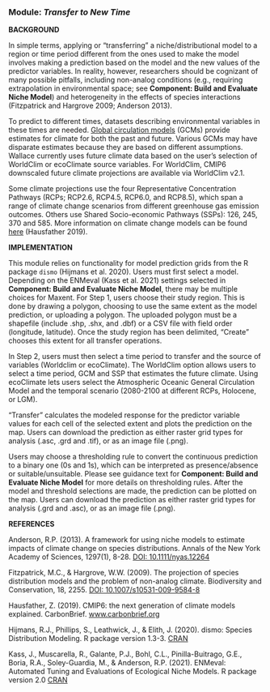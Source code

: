 ### **Module:** ***Transfer to New Time***

**BACKGROUND**  

In simple terms, applying or “transferring” a niche/distributional model to a region or time period different from the ones used to make the model involves making a prediction based on the model and the new values of the predictor variables. In reality, however, researchers should be cognizant of many possible pitfalls, including non-analog conditions (e.g., requiring extrapolation in environmental space; see **Component: Build and Evaluate Niche Model**) and heterogeneity in the effects of species interactions (Fitzpatrick and Hargrove 2009; Anderson 2013). 

To predict to different times, datasets describing environmental variables in these times are needed. <a href="https://www.ipcc-data.org/guidelines/pages/gcm_guide.html" target="_blank">Global circulation models</a> (GCMs) provide estimates for climate for both the past and future. Various GCMs may have disparate estimates because they are based on different assumptions. Wallace currently uses future climate data based on the user’s selection of WorldClim or ecoClimate source variables. For WorldClim, CMIP6 downscaled future climate projections are available via WorldClim v2.1.  

Some climate projections use the four Representative Concentration Pathways (RCPs; RCP2.6, RCP4.5, RCP6.0, and RCP8.5), which span a range of climate change scenarios from different greenhouse gas emission outcomes. Others use Shared Socio-economic Pathways (SSPs): 126, 245, 370 and 585. More information on climate change models can be found <a href="https://www.carbonbrief.org/cmip6-the-next-generation-of-climate-models-explained/" target="_blank">here</a> (Hausfather 2019).  

**IMPLEMENTATION** 

This module relies on functionality for model prediction grids from the R package `dismo` (Hijmans et al. 2020).
Users must first select a model. Depending on the ENMeval (Kass et al. 2021) settings selected in **Component: Build and Evaluate Niche Model**, there may be multiple choices for Maxent. For Step 1, users choose their study region. This is done by drawing a polygon, choosing to use the same extent as the model prediction, or uploading a polygon. The uploaded polygon must be a shapefile (include .shp, .shx, and .dbf) or a CSV file with field order (longitude, latitude). Once the study region has been delimited, “Create” chooses this extent for all transfer operations. 

In Step 2, users must then select a time period to transfer and the source of variables (Worldclim or ecoClimate). The WorldClim option allows users to select a time period, GCM and SSP that estimates the future climate. Using ecoClimate lets users select the Atmospheric Oceanic General Circulation Model and the temporal scenario (2080-2100 at different RCPs, Holocene, or LGM).

“Transfer” calculates the modeled response for the predictor variable values for each cell of the selected extent and plots the prediction on the map. Users can download the prediction as either raster grid types for analysis (.asc, .grd and .tif), or as an image file (.png).

Users may choose a thresholding rule to convert the continuous prediction to a binary one (0s and 1s), which can be interpreted as presence/absence or suitable/unsuitable. Please see guidance text for **Component: Build and Evaluate Niche Model** for more details on thresholding rules. After the model and threshold selections are made, the prediction can be plotted on the map. Users can download the prediction as either raster grid types for analysis (.grd and .asc), or as an image file (.png).


**REFERENCES**

Anderson, R.P. (2013). A framework for using niche models to estimate impacts of climate change on species distributions. Annals of the New York Academy of Sciences, 1297(1), 8-28. <a href="https://doi.org/10.1111/nyas.12264" target="_blank">DOI: 10.1111/nyas.12264</a>

Fitzpatrick, M.C., & Hargrove, W.W. (2009). The projection of species distribution models and the problem of non-analog climate. Biodiversity and Conservation, 18, 2255. <a href="https://doi.org/10.1007/s10531-009-9584-8" target="_blank">DOI: 10.1007/s10531-009-9584-8</a>

Hausfather, Z. (2019). CMIP6: the next generation of climate models explained. CarbonBrief. <a href="https://www.carbonbrief.org/cmip6-the-next-generation-of-climate-models-explained" target="_blank">www.carbonbrief.org</a>

Hijmans, R.J., Phillips, S., Leathwick, J., & Elith, J. (2020). dismo: Species Distribution Modeling. R package version 1.3-3. <a href="https://CRAN.R-project.org/package=dismo" target="_blank">CRAN</a> 

Kass, J., Muscarella, R., Galante, P.J., Bohl, C.L., Pinilla-Buitrago, G.E., Boria, R.A., Soley-Guardia, M., & Anderson, R.P. (2021). ENMeval: Automated Tuning and Evaluations of Ecological Niche Models. R package version 2.0 <a href="https://CRAN.R-project.org/package=ENMeval" target="_blank">CRAN</a>

